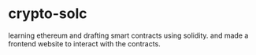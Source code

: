 # crypto-solc
learning ethereum and drafting smart contracts using solidity.
and made a frontend website to interact with the contracts.

